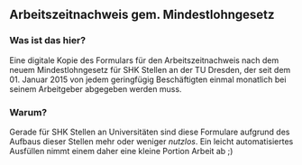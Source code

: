 ## Arbeitszeitnachweis gem. Mindestlohngesetz

### Was ist das hier?

Eine digitale Kopie des Formulars für den Arbeitszeitnachweis nach dem neuem Mindestlohngesetz für SHK Stellen an der TU Dresden, der seit dem 01. Januar 2015 von jedem geringfügig Beschäftigten einmal monatlich bei seinem Arbeitgeber abgegeben werden muss.

### Warum?

Gerade für SHK Stellen an Universitäten sind diese Formulare aufgrund des Aufbaus dieser Stellen mehr oder weniger *nutzlos*. Ein leicht automatisiertes Ausfüllen nimmt einem daher eine kleine Portion Arbeit ab ;)

